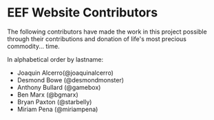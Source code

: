 # EEF Website Contributors

The following contributors have made the work in this project possible through their contributions
and donation of life's most precious commodity... time. 

In alphabetical order by lastname: 

- Joaquin Alcerro(@joaquinalcerro)
- Desmond Bowe (@desmondmonster)
- Anthony Bullard (@gamebox)
- Ben Marx (@bgmarx)
- Bryan Paxton (@starbelly)
- Miriam Pena (@miriampena)
